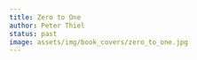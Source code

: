 ```yaml
---
title: Zero to One
author: Peter Thiel
status: past
image: assets/img/book_covers/zero_to_one.jpg
---
```

